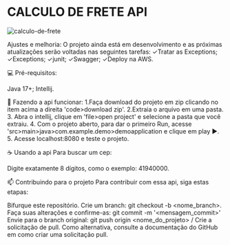 # CALCULO DE FRETE API

![calculo-de-frete](https://user-images.githubusercontent.com/101893308/183311868-168b1a5b-b6f1-4214-b024-827f0ea4a09f.png)


Ajustes e melhoria:
O projeto ainda está em desenvolvimento e as próximas atualizações serão voltadas nas seguintes tarefas:
✓Tratar as Exceptions;
✓Exceptions;
✓junit;
✓Swagger;
✓Deploy na AWS.


💻 Pré-requisitos:

Java 17+;
Intellij.

🚀 Fazendo a api funcionar:
1.Faça download do projeto em zip clicando no item acima a direita 'code>download zip'. 
2.Extraia o arquivo em uma pasta.
3. Abra o intellij, clique em 'file>open project' e selecione a pasta que você extraiu.
4. Com o projeto aberto, para dar o primeiro Run, acesse 'src>main>java>com.example.demo>demoapplication e clique em play ►.
5. Acesse localhost:8080 e teste o projeto.

☕ Usando a api
Para buscar um cep:

Digite exatamente 8 dígitos, como o exemplo: 41940000.

📫 Contribuindo para o projeto
Para contribuir com essa api, siga estas etapas:

Bifurque este repositório.
Crie um branch: git checkout -b <nome_branch>.
Faça suas alterações e confirme-as: git commit -m '<mensagem_commit>'
Envie para o branch original: git push origin <nome_do_projeto> / <local>
Crie a solicitação de pull.
Como alternativa, consulte a documentação do GitHub em como criar uma solicitação pull.
